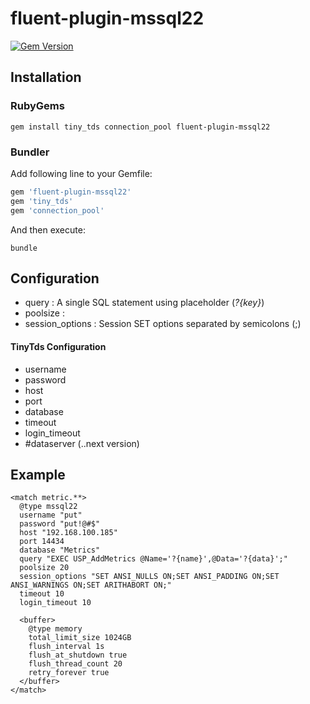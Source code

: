 # fluent-plugin-mssql22

[![Gem Version](https://img.shields.io/gem/v/fluent-plugin-mssql22.svg)](https://rubygems.org/gems/fluent-plugin-mssql22) 

## Installation

### RubyGems

```
gem install tiny_tds connection_pool fluent-plugin-mssql22
```

### Bundler

Add following line to your Gemfile:

```ruby
gem 'fluent-plugin-mssql22'
gem 'tiny_tds'
gem 'connection_pool'

```

And then execute:

```
bundle
```

## Configuration
- query : A single SQL statement using placeholder (*?{key}*)
- poolsize : 
- session_options : Session SET options separated by semicolons (;)

#### TinyTds Configuration
* username 
* password  
* host 
* port  
* database 
* timeout
* login_timeout
* #dataserver (..next version)   

## Example
```
<match metric.**>
  @type mssql22
  username "put"
  password "put!@#$"
  host "192.168.100.185"
  port 14434
  database "Metrics"
  query "EXEC USP_AddMetrics @Name='?{name}',@Data='?{data}';"
  poolsize 20
  session_options "SET ANSI_NULLS ON;SET ANSI_PADDING ON;SET ANSI_WARNINGS ON;SET ARITHABORT ON;"
  timeout 10
  login_timeout 10

  <buffer>
    @type memory
    total_limit_size 1024GB
    flush_interval 1s
    flush_at_shutdown true
    flush_thread_count 20
    retry_forever true
  </buffer>
</match>
```


